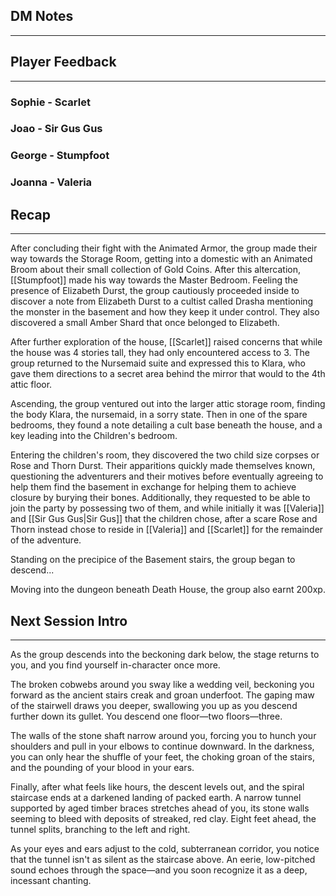 ## DM Notes
---

## Player Feedback
---
### Sophie - Scarlet

### Joao - Sir Gus Gus
### George - Stumpfoot
### Joanna - Valeria
## Recap
---
After concluding their fight with the Animated Armor, the group made their way towards the Storage Room, getting into a domestic with an Animated Broom about their small collection of Gold Coins. After this altercation, [[Stumpfoot]] made his way towards the Master Bedroom. Feeling the presence of Elizabeth Durst, the group cautiously proceeded inside to discover a note from Elizabeth Durst to a cultist called Drasha mentioning the monster in the basement and how they keep it under control. They also discovered a small Amber Shard that once belonged to Elizabeth.

After further exploration of the house, [[Scarlet]] raised concerns that while the house was 4 stories tall, they had only encountered access to 3. The group returned to the Nursemaid suite and expressed this to Klara, who gave them directions to a secret area behind the mirror that would to the 4th attic floor.

Ascending, the group ventured out into the larger attic storage room, finding the body Klara, the nursemaid, in a sorry state. Then in one of the spare bedrooms, they found a note detailing a cult base beneath the house, and a key leading into the Children's bedroom.

Entering the children's room, they discovered the two child size corpses or Rose and Thorn Durst. Their apparitions quickly made themselves known, questioning the adventurers and their motives before eventually agreeing to help them find the basement in exchange for helping them to achieve closure by burying their bones. Additionally, they requested to be able to join the party by possessing two of them, and while initially it was [[Valeria]] and [[Sir Gus Gus|Sir Gus]] that the children chose, after a scare Rose and Thorn instead chose to reside in [[Valeria]] and [[Scarlet]] for the remainder of the adventure.

Standing on the precipice of the Basement stairs, the group began to descend...

Moving into the dungeon beneath Death House, the group also earnt 200xp.
## Next Session Intro
---
As  the group descends into the beckoning dark below, the stage returns to you, and you find yourself in-character once more.

The broken cobwebs around you sway like a wedding veil, beckoning you forward as the ancient stairs creak and groan underfoot. The gaping maw of the stairwell draws you deeper, swallowing you up as you descend further down its gullet. You descend one floor—two floors—three.

The walls of the stone shaft narrow around you, forcing you to hunch your shoulders and pull in your elbows to continue downward. In the darkness, you can only hear the shuffle of your feet, the choking groan of the stairs, and the pounding of your blood in your ears.
 
Finally, after what feels like hours, the descent levels out, and the spiral staircase ends at a darkened landing of packed earth. A narrow tunnel supported by aged timber braces stretches ahead of you, its stone walls seeming to bleed with deposits of streaked, red clay. Eight feet ahead, the tunnel splits, branching to the left and right.

As your eyes and ears adjust to the cold, subterranean corridor, you notice that the tunnel isn't as silent as the staircase above. An eerie, low-pitched sound echoes through the space—and you soon recognize it as a deep, incessant chanting. 
